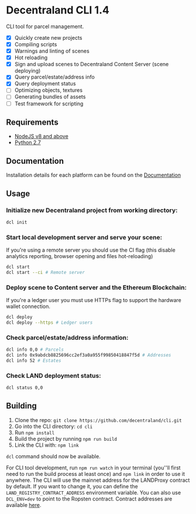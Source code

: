 # Decentraland CLI 1.4

CLI tool for parcel management.

- [x] Quickly create new projects
- [x] Compiling scripts
- [x] Warnings and linting of scenes
- [x] Hot reloading
- [x] Sign and upload scenes to Decentraland Content Server (scene deploying)
- [x] Query parcel/estate/address info
- [x] Query deployment status
- [ ] Optimizing objects, textures
- [ ] Generating bundles of assets
- [ ] Test framework for scripting

## Requirements

- [NodeJS v8 and above](https://nodejs.org)
- [Python 2.7](https://www.python.org/downloads)

## Documentation

Installation details for each platform can be found on the [Documentation](https://docs.decentraland.org/getting-started/installation-guide)

## Usage

### Initialize new Decentraland project **from working directory**:

```bash
dcl init
```

### Start local development server and serve your scene:
If you're using a remote server you should use the CI flag (this disable analytics reporting, browser opening and files hot-reloading)

```bash
dcl start
dcl start --ci # Remote server
```

### Deploy scene to Content server and the Ethereum Blockchain:
If you're a ledger user you must use HTTPs flag to support the hardware wallet connection.

```bash
dcl deploy
dcl deploy --https # Ledger users
```

### Check parcel/estate/address information:

```bash
dcl info 0,0 # Parcels
dcl info 0x9abdcb8825696cc2ef3a0a955f99850418847f5d # Addresses
dcl info 52 # Estates
```

### Check LAND deployment status:

```bash
dcl status 0,0
```

## Building

1.  Clone the repo: `git clone https://github.com/decentraland/cli.git`
2.  Go into the CLI directory: `cd cli`
3.  Run `npm install`
4.  Build the project by running `npm run build`
4.  Link the CLI with: `npm link`

`dcl` command should now be available.

For CLI tool development, run `npm run watch` in your terminal (you''ll first need to run the build process at least once) and `npm link` in order to use it anywhere. The CLI will use the mainnet address for the LANDProxy contract by default. If you want to change it, you can define the `LAND_REGISTRY_CONTRACT_ADDRESS` environment variable. You can also use `DCL_ENV=dev` to point to the Ropsten contract. Contract addresses are available [here](https://contracts.decentraland.org/addresses.json).
